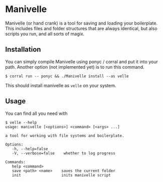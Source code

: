 
# Manivelle
Manivelle (or hand crank) is a tool for saving and loading your boilerplate. This includes files and folder structures that are always identical, but also scripts you run, and all sorts of magix.

## Installation
You can simply compile Manivelle using ponyc / corral and put it into your path.
Another option (not implemented yet) is to run this command.

``` shell
$ corral run -- ponyc && ./Manivelle install --as velle
```
This should install manivelle as `velle` on your system.

## Usage

You can find all you need with

``` shell
$ velle --help
usage: manivelle [<options>] <command> [<args> ...]

a tool for working with file systems and boilerplate.

Options:
   -h, --help=false       
   -V, --verbose=false    whether to log progress

Commands:
   help <command>        
   save <path> <name>    saves the current folder
   init                  inits manivelle script
```

